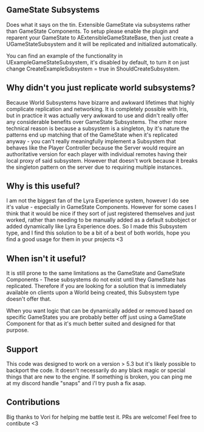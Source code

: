 
## GameState Subsystems

Does what it says on the tin. Extensible GameState via subsystems rather than GameState Components.
To setup please enable the plugin and reparent your GameState to AExtensibleGameStateBase, then just create a UGameStateSubsystem and it will be replicated and initialized automatically.

You can find an example of the functionality in UExampleGameStateSubsystem, it's disabled by default, to turn it on just change CreateExampleSubsystem = true in ShouldCreateSubsystem.

## Why didn't you just replicate world subsystems?

Because World Subsystems have bizarre and awkward lifetimes that highly complicate replication and networking. It is completely possible with Iris, but in practice it was actually very awkward to use and didn't really offer any considerable benefits over GameState Subsystems. The other more technical reason is because a subsystem is a singleton, by it's nature the patterns end up matching that of the GameState when it's replicated anyway - you can't really meaningfully implement a Subsystem that behaves like the Player Controller because the Server would require an authoritative version for each player with individual remotes having their local proxy of said subsystem. However that doesn't work because it breaks the singleton pattern on the server due to requiring multiple instances.

## Why is this useful?

I am not the biggest fan of the Lyra Experience system, however I do see it's value - especially in GameState Components. However for some cases I think that it would be nice if they sort of just registered themselves and just worked, rather than needing to be manually added as a default subobject or added dynamically like Lyra Experience does. So I made this Subsystem type, and I find this solution to be a bit of a best of both worlds, hope you find a good usage for them in your projects <3

## When isn't it useful?

It is still prone to the same limitations as the GameState and GameState Components - These subsystems do not exist until they GameState has replicated. Therefore if you are looking for a solution that is immediately available on clients upon a World being created, this Subsystem type doesn't offer that.

When you want logic that can be dynamically added or removed based on specific GameStates you are probably better off just using a GameState Component for that as it's much better suited and designed for that purpose.

## Support

This code was designed to work on a version > 5.3 but it's likely possible to backport the code. It doesn't necessarily do any black magic or special things that are new to the engine. If something is broken, you can ping me at my discord handle "snaps" and i'l try push a fix asap.

## Contributions

Big thanks to Vori for helping me battle test it. PRs are welcome! Feel free to contibute <3
